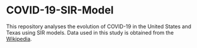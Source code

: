 # COVID-19-SIR-Model 
This repository analyses the evolution of COVID-19 in the United States and Texas using SIR models.
Data used in this study is obtained from the [Wikipedia](https://en.wikipedia.org/wiki/2020_coronavirus_outbreak_in_the_United_States).
